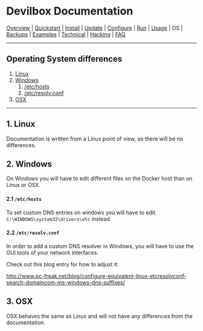 # Devilbox Documentation

[Overview](README.md) |
[Quickstart](Quickstart.md) |
[Install](Install.md) |
[Update](Update.md) |
[Configure](Configure.md) |
[Run](Run.md) |
[Usage](Usage.md) |
OS |
[Backups](Backups.md) |
[Examples](Examples.md) |
[Technical](Technical.md) |
[Hacking](Hacking.md) |
[FAQ](FAQ.md)

---

## Operating System differences

1. [Linux](#1-linux)
2. [Windows](#2-windows)
    1. [/etc/hosts](#2-1-etc-hosts-)
    1. [/etc/resolv.conf](#2-2-etc-resolv-conf-)
3. [OSX](#3-osx)

---

## 1. Linux

Documentation is written from a Linux point of view, so there will be no differences.


## 2. Windows

On Windows you will have to edit different files on the Docker host than on Linux or OSX.

#### 2.1 `/etc/hosts`

To set custom DNS entries on windows you will have to edit `C:\WINDOWS\system32\drivers\etc` instead.

#### 2.2 `/etc/resolv.conf`

In order to add a custom DNS resolver in Windows, you will have to use the GUI tools of your network interfaces.

Check out this blog entry for how to adjust it:

http://www.pc-freak.net/blog/configure-equivalent-linux-etcresolvconf-search-domaincom-ms-windows-dns-suffixes/


## 3. OSX

OSX behaves the same as Linux and will not have any differences from the documentation.
